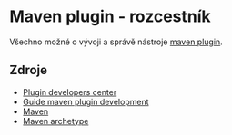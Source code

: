 # Maven plugin - rozcestník
Všechno možné o vývoji a správě nástroje [maven plugin](https://maven.apache.org/guides/introduction/introduction-to-plugins.html#what-is-a-plugin).

## Zdroje
* [Plugin developers center](https://maven.apache.org/plugin-developers/index.html#plugin-developers-centre)
* [Guide maven plugin development](https://maven.apache.org/guides/plugin/guide-java-plugin-development.html)
* [Maven](https://github.com/tomascejka/maven)
* [Maven archetype](https://github.com/tomascejka/maven/tree/main/archetype)
